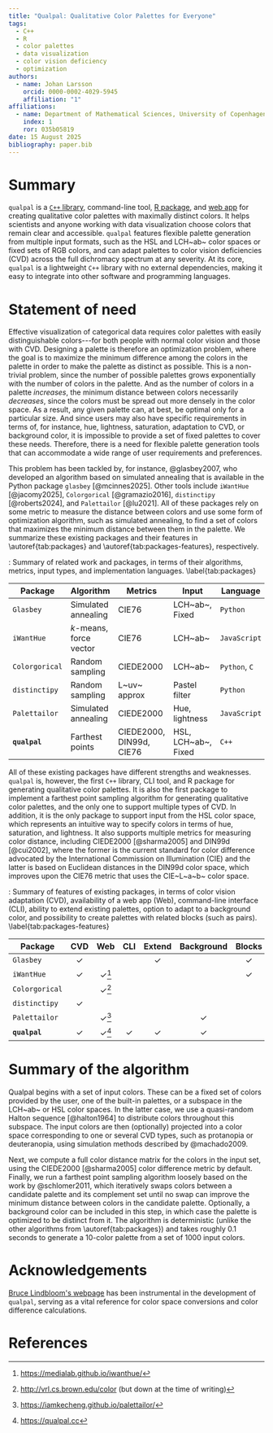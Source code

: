 ```yaml
---
title: "Qualpal: Qualitative Color Palettes for Everyone"
tags:
  - C++
  - R
  - color palettes
  - data visualization
  - color vision deficiency
  - optimization
authors:
  - name: Johan Larsson
    orcid: 0000-0002-4029-5945
    affiliation: "1"
affiliations:
  - name: Department of Mathematical Sciences, University of Copenhagen
    index: 1
    ror: 035b05819
date: 15 August 2025
bibliography: paper.bib
---
```


# Summary

`qualpal` is a [`C++` library](https://github.com/jolars/qualpal), command-line
tool, [R package](https://cran.r-project.org/package=qualpalr), and [web
app](https://qualpal.cc) for creating qualitative color palettes with maximally
distinct colors. It helps scientists and anyone working with data visualization
choose colors that remain clear and accessible. `qualpal` features flexible
palette generation from multiple input formats, such as the HSL and LCH~ab~
color spaces or fixed sets of RGB colors, and can adapt palettes to color
vision deficiencies (CVD) across the full dichromacy spectrum at any severity.
At its core, `qualpal` is a lightweight `C++` library with no external
dependencies, making it easy to integrate into other software and programming
languages.

# Statement of need

Effective visualization of categorical data requires color palettes with easily
distinguishable colors---for both people with normal color vision and those
with CVD. Designing a palette is therefore an optimization problem, where the
goal is to maximize the minimum difference among the colors in the palette in
order to make the palette as distinct as possible. This is a non-trivial
problem, since the number of possible palettes grows exponentially with the
number of colors in the palette. And as the number of colors in a palette
_increases_, the minimum distance between colors necessarily _decreases_, since
the colors must be spread out more densely in the color space. As a result, any
given palette can, at best, be optimal only for a particular size. And since
users may also have specific requirements in terms of, for instance, hue,
lightness, saturation, adaptation to CVD, or background color, it is impossible
to provide a set of fixed palettes to cover these needs. Therefore, there is a
need for flexible palette generation tools that can accommodate a wide range of
user requirements and preferences.

This problem has been tackled by, for instance, @glasbey2007, who developed
an algorithm based on simulated annealing that is available in the Python
package `glasbey` [@mcinnes2025]. Other tools include `iWantHue` [@jacomy2025],
`Colorgorical` [@gramazio2016], `distinctipy` [@roberts2024], and `Palettailor`
[@lu2021]. All of these packages rely on some metric to measure the distance
between colors and use some form of optimization algorithm, such as simulated
annealing, to find a set of colors that maximizes the minimum distance between
them in the palette. We summarize these existing packages and their features in
\autoref{tab:packages} and \autoref{tab:packages-features}, respectively.

: Summary of related work and packages, in terms of their algorithms, metrics, input types, and
implementation languages. \label{tab:packages}

| Package        | Algorithm               | Metrics                  | Input               | Language      |
| -------------- | ----------------------- | ------------------------ | ------------------- | ------------- |
| `Glasbey`      | Simulated annealing     | CIE76                    | LCH~ab~, Fixed      | `Python`      |
| `iWantHue`     | $k$-means, force vector | CIE76                    | LCH~ab~             | `JavaScript`  |
| `Colorgorical` | Random sampling         | CIEDE2000                | LCH~ab~             | `Python`, `C` |
| `distinctipy`  | Random sampling         | L~uv~ approx             | Pastel filter       | `Python`      |
| `Palettailor`  | Simulated annealing     | CIEDE2000                | Hue, lightness      | `JavaScript`  |
| **`qualpal`**  | Farthest points         | CIEDE2000, DIN99d, CIE76 | HSL, LCH~ab~, Fixed | `C++`         |

All of these existing packages have different strengths and weaknesses. `qualpal` is,
however, the first `C++` library, CLI tool, and R package for generating
qualitative color palettes. It is also the first package to implement a
farthest point sampling algorithm for generating qualitative color palettes,
and the only one to support multiple types of CVD. In addition, it is the only
package to support input from the HSL color space, which represents an
intuitive way to specify colors in terms of hue, saturation, and lightness. It
also supports multiple metrics for measuring color distance, including
CIEDE2000 [@sharma2005] and DIN99d [@cui2002], where the former is
the current standard for color difference advocated by the International Commission
on Illumination (CIE) and the latter is based on Euclidean distances
in the DIN99d color space, which improves upon the CIE76 metric that
uses the CIE~L~a~b~ color space.

: Summary of features of existing packages, in terms of color vision adaptation
(CVD), availability of a web app (Web), command-line interface (CLI), ability
to extend existing palettes, option to adapt to a background color, and
possibility to create palettes with related blocks (such as pairs).
\label{tab:packages-features}

| Package        |     CVD      |       Web        |     CLI      |    Extend    |  Background  |    Blocks    |
| -------------- | :----------: | :--------------: | :----------: | :----------: | :----------: | :----------: |
| `Glasbey`      | $\checkmark$ |                  |              | $\checkmark$ |              | $\checkmark$ |
| `iWantHue`     | $\checkmark$ | $\checkmark$[^1] |              |              |              | $\checkmark$ |
| `Colorgorical` |              | $\checkmark$[^2] |              |              |              |              |
| `distinctipy`  | $\checkmark$ |                  |              |              |              |              |
| `Palettailor`  |              | $\checkmark$[^3] |              |              | $\checkmark$ |              |
| **`qualpal`**  | $\checkmark$ | $\checkmark$[^4] | $\checkmark$ | $\checkmark$ | $\checkmark$ |              |

[^1]: <https://medialab.github.io/iwanthue/>

[^2]: <http://vrl.cs.brown.edu/color> (but down at the time of writing)

[^3]: <https://iamkecheng.github.io/palettailor/>

[^4]: <https://qualpal.cc>

# Summary of the algorithm

Qualpal begins with a set of input colors. These can be a fixed set of
colors provided by the user, one of the built-in palettes, or a subspace in the
LCH~ab~ or HSL color spaces. In the latter case, we use a quasi-random Halton
sequence [@halton1964] to distribute colors throughout this subspace. The input
colors are then (optionally) projected into a color space corresponding to one
or several CVD types, such as protanopia or deuteranopia, using simulation
methods described by @machado2009.

Next, we compute a full color distance matrix for the colors in the input
set, using the CIEDE2000 [@sharma2005] color difference metric by default.
Finally, we run a farthest point sampling algorithm loosely based on the work
by @schlomer2011, which iteratively swaps colors between a candidate palette
and its complement set until no swap can improve the minimum distance
between colors in the candidate palette. Optionally, a background color can be
included in this step, in which case the palette is optimized to be distinct
from it. The algorithm is deterministic (unlike the other algorithms from
\autoref{tab:packages}) and takes roughly 0.1 seconds to generate a 10-color
palette from a set of 1000 input colors.

# Acknowledgements

[Bruce Lindbloom's webpage](http://www.brucelindbloom.com/) has been
instrumental in the development of `qualpal`, serving as a vital
reference for color space conversions and color difference calculations.

# References
